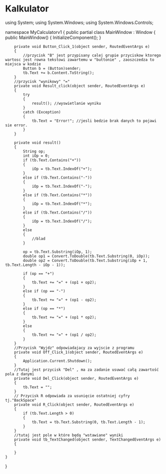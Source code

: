 # Kalkulator
using System;
using System.Windows;
using System.Windows.Controls;

namespace MyCalculatorv1
{
    public partial class MainWindow : Window
    {
        public MainWindow()
        {
            InitializeComponent();
        }

        private void Button_Click_1(object sender, RoutedEventArgs e)
        {
            //przycisk "B" jest przypisany calej grupie przyciskow ktorego wartosc jest rowna tekstowi zawartemu w "buttonie" , zaoszczedza to miejsca w kodzie
            Button b = (Button)sender;
            tb.Text += b.Content.ToString();
        }
        //przycisk "wynikowy" "="
        private void Result_click(object sender, RoutedEventArgs e)
        {
            try
            {
                result(); //wyswietlanie wyniku
            }
            catch (Exception)
            {
                tb.Text = "Error!"; //jesli bedzie brak danych to pojawi sie error.
            }
        }

        private void result()
        {
            String op;
            int iOp = 0;
            if (tb.Text.Contains("+"))
            {
                iOp = tb.Text.IndexOf("+");
            }
            else if (tb.Text.Contains("-"))
            {
                iOp = tb.Text.IndexOf("-");
            }
            else if (tb.Text.Contains("*"))
            {
                iOp = tb.Text.IndexOf("*");
            }
            else if (tb.Text.Contains("/"))
            {
                iOp = tb.Text.IndexOf("/");
            }
            else
            {
                //blad  
            }

            op = tb.Text.Substring(iOp, 1);
            double op1 = Convert.ToDouble(tb.Text.Substring(0, iOp));
            double op2 = Convert.ToDouble(tb.Text.Substring(iOp + 1, tb.Text.Length - iOp - 1));

            if (op == "+")
            {
                tb.Text += "=" + (op1 + op2);
            }
            else if (op == "-")
            {
                tb.Text += "=" + (op1 - op2);
            }
            else if (op == "*")
            {
                tb.Text += "=" + (op1 * op2);
            }
            else
            {
                tb.Text += "=" + (op1 / op2);
            }
        }
        //Przycisk "Wyjdz" odpowiadajacy za wyjscie z programu
        private void Off_Click_1(object sender, RoutedEventArgs e)
        {
            Application.Current.Shutdown();
        }
        //Tutaj jest przycisk "Del" , ma za zadanie usuwać całą zawartość pola z danymi
        private void Del_Click(object sender, RoutedEventArgs e)
        {
            tb.Text = "";
        }
        // Przycisk R odpowiada za usunięcie ostatniej cyfry tj."BackSpace"
        private void R_Click(object sender, RoutedEventArgs e)
        {
            if (tb.Text.Length > 0)
            {
                tb.Text = tb.Text.Substring(0, tb.Text.Length - 1);
            }
        }
        //tutaj jest pole w które będą "wstawiane" wyniki
        private void tb_TextChanged(object sender, TextChangedEventArgs e)
        {

        }
    }
}
